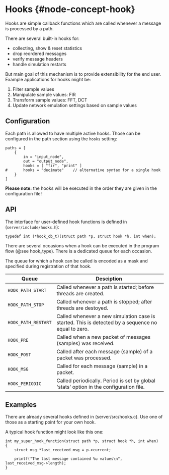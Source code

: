 # Hooks {#node-concept-hook}

Hooks are simple callback functions which are called whenever a message is processed by a path.

There are several built-in hooks for:
  - collecting, show & reset statistics
  - drop reordered messages
  - verify message headers
  - handle simulation restarts

But main goal of this mechanism is to provide extensibility for the end user.
Example applications for hooks might be:

 1. Filter sample values
 2. Manipulate sample values: FIR
 3. Transform sample values: FFT, DCT
 4. Update network emulation settings based on sample values

## Configuration

Each path is allowed to have multiple active hooks.
Those can be configured in the path section using the `hooks` setting:

	paths = [
		{
			in = "input_node",
			out = "output_node",
			hooks = [ "fir", "print" ]
	#		hooks = "decimate"    // alternative syntax for a single hook
		}
	]

**Please note:** the hooks will be executed in the order they are given in the configuration file!

## API

The interface for user-defined hook functions is defined in (`server/include/hooks.h`):

```
typedef int (*hook_cb_t)(struct path *p, struct hook *h, int when);
```

There are several occasions when a hook can be executed in the program flow (@see hook_type).
There is a dedicated queue for each occasion.

The queue for which a hook can be called is encoded as a mask and specified during registration of that hook. 

| Queue			| Desciption								|
| --------------------- | --------------------------------------------------------------------- |
| `HOOK_PATH_START`	| Called whenever a path is started; before threads are created.	|
| `HOOK_PATH_STOP`	| Called whenever a path is stopped; after threads are destoyed.	|
| `HOOK_PATH_RESTART`	| Called whenever a new simulation case is started. This is detected by a sequence no equal to zero. |
| `HOOK_PRE`		| Called when a new packet of messages (samples) was received.		|
| `HOOK_POST`		| Called after each message (sample) of a packet was processed.		|
| `HOOK_MSG`		| Called for each message (sample) in a packet.				|
| `HOOK_PERIODIC`	| Called periodically. Period is set by global 'stats' option in the configuration file. |

## Examples

There are already several hooks defined in (server/src/hooks.c).
Use one of those as a starting point for your own hook.

A typical hook function might look like this one:

	int my_super_hook_function(struct path *p, struct hook *h, int when)
	{
		struct msg *last_received_msg = p->current;
	
		printf("The last message contained %u values\n", last_received_msg->length);
	}

